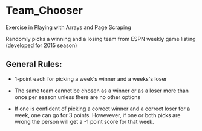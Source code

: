 # Team_Chooser
Exercise in Playing with Arrays and Page Scraping

Randomly picks a winning and a losing team from ESPN weekly game listing (developed for 2015 season)

## General Rules:

* 1-point each for picking a week's winner and a weeks's loser
    
* The same team cannot be chosen as a winner or as a loser more than once per season unless there are no other options
    
* If one is confident of picking a correct winner and a correct loser for a week, one can go for 3 points. Howevever, if one or both picks are wrong the person will get a -1 point score for that week.
